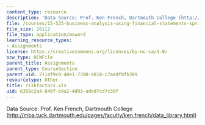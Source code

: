 ```yaml
---
content_type: resource
description: 'Data Source: Prof. Ken French, Dartmouth College (http://mba.tuck.dartmouth.edu/pages/faculty/ken.french/data_library.html)'
file: /courses/15-535-business-analysis-using-financial-statements-spring-2003/6358c2a4840fb9a24d93aded7cd7c39f_riskfactors.xls
file_size: 26112
file_type: application/msword
learning_resource_types:
- Assignments
license: https://creativecommons.org/licenses/by-nc-sa/4.0/
ocw_type: OCWFile
parent_title: Assignments
parent_type: CourseSection
parent_uid: 2114f9c9-48e1-7390-a010-c7aedf0fb399
resourcetype: Other
title: riskfactors.xls
uid: 6358c2a4-840f-b9a2-4d93-aded7cd7c39f
---
```

Data Source: Prof. Ken French, Dartmouth College (http://mba.tuck.dartmouth.edu/pages/faculty/ken.french/data_library.html)